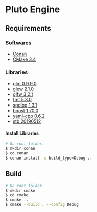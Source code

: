 # Pluto Engine
## Requirements
### Softwares
* [Conan](https://conan.io/)
* [CMake 3.4](https://cmake.org/)
### Libraries
* [glm 0.9.9.0](https://github.com/g-truc/glm)
* [glew 2.1.0](https://github.com/nigels-com/glew)
* [glfw 3.2.1](https://github.com/glfw/glfw)
* [fmt 5.3.0](https://github.com/fmtlib/fmt)
* [spdlog 1.3.1](https://github.com/gabime/spdlog)
* [boost 1.70.0](https://github.com/boostorg/boost)
* [yaml-cpp 0.6.2](https://github.com/jbeder/yaml-cpp)
* [stb 20190512](https://github.com/nothings/stb)
#### Install Libraries
```bash
# On root folder.
$ mkdir conan
$ cd conan
$ conan install -s build_type=Debug ..
```
## Build
```bash
# On root folder.
$ mkdir cmake
$ cd cmake
$ cmake ..
$ cmake --build . --config Debug
```